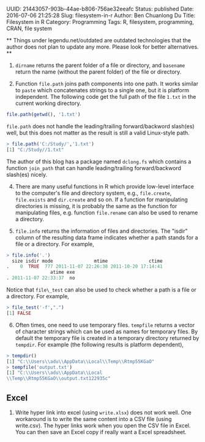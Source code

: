 UUID: 21443057-903b-44ae-b806-756ae32eeafc
Status: published
Date: 2016-07-06 21:25:28
Slug: filesystem-in-r
Author: Ben Chuanlong Du
Title: Filesystem in R
Category: Programming
Tags: R, filesystem, programming, CRAN, file system

**
Things under legendu.net/outdated are outdated technologies 
that the author does not plan to update any more. 
Please look for better alternatives.
**


1. `dirname` returns the parent folder of a file or directory, 
and `basename` return the name (without the parent folder) of the file or directory.

2. Function `file.path` joins path components into one path. 
It works similar to `paste` which concatenates strings to a single one, 
but it is platform independent.
The following code get the full path of the file `1.txt` in the current working directory.
```R
file.path(getwd(), '1.txt')
```
`file.path` does not handle the leading/trailing forward/backword slash(es) well,
but this does not matter as the result is still a valid Linux-style path.
```R
> file.path('C:/Study/','1.txt')
[1] "C:/Study//1.txt"
```
The author of this blog has a package named `dclong.fs`
which contains a function `join_path` 
that can handle leading/trailing forward/backword slash(es) nicely.

4. There are many useful functions in R 
which provide low-level interface to the computer's file and directory system, 
e.g., `file.create`, `file.exists` and `dir.create` and so on. 
If a function for manipulating directories is missing, 
it is probably the same as the function for manipulating files, 
e.g. function `file.rename` can also be used to rename a directory.

5. `file.info` returns the information of files and directories. 
The "isdir" column of the resulting data frame indicates whether a path stands for a file or a directory. 
For example,
```R
> file.info('.')
  size isdir mode               mtime               ctime
.    0  TRUE  777 2011-11-07 22:26:38 2011-10-20 17:14:41
                atime exe
. 2011-11-07 22:33:37  no
```
Notice that `file\_test` can also be used to check whether a path is a file or a directory. 
For example,
```R
> file_test('-f',".")
[1] FALSE
```
6. Often times, one need to use temporary files. `tempfile` returns a
vector of character strings which can be used as names for temporary
files. By default the temporary file is created in a temporary
directory returned by `tempdir`. For example (the following results
is platform dependent),
```R
> tempdir()
[1] "C:\\Users\\adu\\AppData\\Local\\Temp\\Rtmp55KGaO"
> tempfile('output.txt')
[1] "C:\\Users\\adu\\AppData\\Local
\\Temp\\Rtmp55KGaO\\output.txt122935c"
```

## Excel

1. Write hyper link into excel (using `write.xlsx`) does not work well. 
One workaround is to write the same content into a CSV file (using write.csv).
The hyper links work when you open the CSV file in Excel.
You can then save an Excel copy if really want a Excel spreadsheet.
